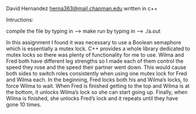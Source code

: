 David Hernandez
herna363@mail.chapman.edu
written in c++

Intructions:

compile the file by typing in --> make
run by typing in --> ./a.out

In this assignment I found it was necessary to use a Boolean semaphore which is
essentially a mutex lock. C++ provides a whole library dedicated to mutex locks
so there was plenty of functionality for me to use. Wilma and Fred both have
different leg strengths so I made each of them control the speed they rose and
the speed their partner went down. This would cause both sides to switch roles
consistently when using one mutex lock for Fred and Wilma each. In the
beginning, Fred locks both his and Wilma’s locks, to force Wilma to wait.
When Fred is finished getting to the top and Wilma is at the bottom, it unlocks
Wilma’s lock so she can start going up. Finally, when Wilma is finished, she
unlocks Fred’s lock and it repeats until they have gone 10 times.
